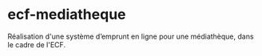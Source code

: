 # ecf-mediatheque
Réalisation d'une système d’emprunt en ligne pour une médiathèque, dans le cadre de l'ECF.
